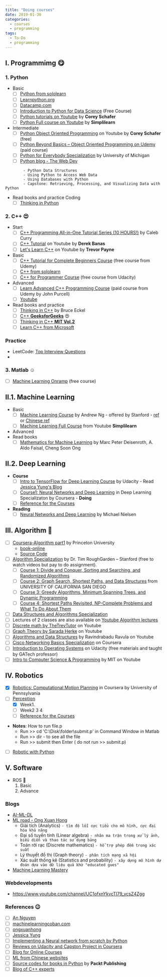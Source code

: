 ```yaml
---
title: "Doing courses"
date: 2019-01-30
categories:
  - courses
  - programming
tags:
  - To-Do
  - programming
---
```


## I. Programmimg :yum:
### 1. Python
- Basic 
  - [ ] [Python from sololearn](https://www.sololearn.com/Play/Python/#)
  - [ ] [Learnpython.org](https://www.learnpython.org/en/Welcome)
  - [ ] [Datacamp.com](https://www.datacamp.com/home)
  - [ ] [Introduction to Python for Data Science](https://campus.datacamp.com/courses/intro-to-python-for-data-science/chapter-1-python-basics?ex=11) (Free Course)
  - [ ] [Python tutorials on Youtube](https://www.youtube.com/channel/UCCezIgC97PvUuR4_gbFUs5g) by __Corey Schafer__
  - [ ] [Python Full course on Youtube](https://www.youtube.com/watch?v=rKaN8JC70Iw&list=PLEiEAq2VkUUKoW1o-A-VEmkoGKSC26i_I) by __Simplilearn__
- Intermediate
  - [ ] [Python Object Oriented Programming](https://www.youtube.com/watch?v=ZDa-Z5JzLYM&list=PL-osiE80TeTsqhIuOqKhwlXsIBIdSeYtc) on Youtube by __Corey Schafer__ (free)
  - [ ] [Python Beyond Basics – Object Oriented Programming on Udemy](https://www.udemy.com/course/python-beyond-the-basics-object-oriented-programming/) (paid course)
  - [ ] [Python for Everybody Specialization](https://www.coursera.org/specializations/python) by University of Michigan
  - [ ] [Python blog - The Web Dev](https://thewebdev.info/category/python/)
  
```   - Programming for Everybody (Getting Started with Python)
        - Python Data Structures
        - Using Python to Access Web Data
        - Using Databases with Python
        - Capstone: Retrieving, Processing, and Visualizing Data with Python
```
- Read books and practice Coding
  - [ ] [Thinking in Python]()
  
### 2. C++ :heart_eyes:
- Start
  - [ ] [C++ Programming All-in-One Tutorial Series (10 HOURS!)](https://www.youtube.com/watch?v=_bYFu9mBnr4) by Caleb Curry
  - [ ] [C++ Tutorial](https://www.youtube.com/watch?v=DamuE8TM3xo&list=PLGLfVvz_LVvQ9S8YSV0iDsuEU8v11yP9M)  on Youtube by __Derek Banas__ 
  - [ ] [Let's Learn C++](https://www.youtube.com/watch?v=_r5i5ZtUpUM&list=PL82YdDfxhWsCyZLsg_kXhH8sy5ixQNras&index=1) on Youtube by __Trevor Payne__
- Basic
  - [ ] [C++ Tutorial for Complete Beginners Course](https://www.udemy.com/course/free-learn-c-tutorial-beginners/) (free course from Udemy)
  - [ ] [C++ from sololearn](https://www.sololearn.com/Play/CPlusPlus)
  - [ ] [C++ for Programmer Course](https://www.udacity.com/course/c-for-programmers--ud210) (free course from Udacity)
- Advanced
  - [ ] [Learn Advanced C++ Programming Course](https://www.udemy.com/course/learn-advanced-c-programming/) (paid course from Udemy by John Purcell)
  - [ ] [Youtube](https://www.youtube.com/watch?v=WaY7BnLQiTg&list=PLw_k9CF7hBpJKHeOFXOHOyy_KuR06aLqt)
- Read books and practice
  - [ ] [Thinking in C++]() by Bruce Eckel
  - [ ] [C++ __GeeksforGeeks__](https://www.geeksforgeeks.org/c-plus-plus/) :heart_eyes:
  - [ ] [Thinking in C++ __MIT Vol.2__](http://web.mit.edu/merolish/ticpp/TicV2.html#_Toc53985602)
  - [ ] [Learn C++ from Microsoft](https://docs.microsoft.com/en-us/cpp/cpp/welcome-back-to-cpp-modern-cpp?view=vs-2019)
  
### __Practice__
- LeetCode: [Top Interview Questions](https://leetcode.com/explore/interview/card/top-interview-questions-easy/)
- 
### 3. Matlab :relaxed:
- [ ] [Machine Learning Onramp](https://matlabacademy.mathworks.com/R2019b/portal.html?course=machinelearning#chapter=2&lesson=4&section=1) (free course)

## II.1. Machine Learning
- Basic
  - [ ] [Machine Learning Course](https://www.coursera.org/learn/machine-learning) by Andrew Ng - offered by Stanford - [ref](https://github.com/gopaczewski/coursera-ml) or [Chinese ref](https://blog.csdn.net/a1015553840/article/list/2)
  - [ ] [Machine Learning Full Course](https://www.youtube.com/watch?v=9f-GarcDY58&list=PLEiEAq2VkUULB6YBZRsLFOUiiANy5-EvW) from Youtube __Simplilearn__
- Advanced
- Read books
  - [ ] [Mathematics for Machine Learning]() by Marc Peter Deisenroth, A. Aldo Faisal, Cheng Soon Ong
  
## II.2. Deep Learning
- __Course__
  - [ ] [Intro to TensorFlow for Deep Learning Course](https://classroom.udacity.com/courses/ud187) by Udacity - Read [Jessica Yung's Blog](http://www.jessicayung.com/how-ive-been-learning-to-code/)
  - [ ] [Course1: Neural Networks and Deep Learning](https://www.coursera.org/) in Deep Learning Specializaton by Coursera - **Doing**
  - [ ] [Reference for the Courses](https://aden-q.github.io/categories/Note/page/2/)  
- __Reading__  
  - [ ] [Neural Networks and Deep Learning](http://neuralnetworksanddeeplearning.com/index.html) by Michael Nielsen 
  
## III. Algorithm 	:money_mouth_face:
- [ ] [Coursera-Algorithm part1](https://www.coursera.org/learn/algorithms-part1/) by Princeton University
  - [book-online](https://algs4.cs.princeton.edu/home/)
  - [Source Code](https://github.com/kevin-wayne/algs4)
- [ ] [Algorithm Specialization](https://www.coursera.org/specializations/algorithms) by Dr. Tim RoughGarden – Stanford (free to watch videos but pay to do assignment). 
  - [ ] [Course 1: Divide and Conquer, Sorting and Searching, and Randomized Algorithms]()
  - [ ] [Course 2: Graph Search, Shortest Paths, and Data Structures]() from UNIVERSITY OF CALIFORNIA SAN DIEGO
  - [ ] [Course 3: Greedy Algorithms, Minimum Spanning Trees, and Dynamic Programming]()
  - [ ] [Course 4: Shortest Paths Revisited, NP-Complete Problems and What To Do About Them]()
- [ ] [Data Structures and Algorithms Specialization](https://www.coursera.org/specializations/data-structures-algorithms)
- [ ] Lectures of 2 classes are also available on [Youtube Algorithm lectures](https://www.youtube.com/watch?v=yRM3sc57q0c&list=PLXFMmlk03Dt7Q0xr1PIAriY5623cKiH7V) 
- [ ] [Discrete math by TheTrevTutor](https://www.youtube.com/watch?v=tyDKR4FG3Yw&list=PLDDGPdw7e6Ag1EIznZ-m-qXu4XX3A0cIz) on Youtube
- [ ] [Graph Theory by Sarada Herke](https://www.youtube.com/watch?v=eIb1cz06UwI&list=PLGxuz-nmYlQOiIOriTXMEoGoybUC3Jmrn) on Youtube
- [ ] [Algorithms and Data Structures](https://www.youtube.com/playlist?list=PLEbnTDJUr_IeHYw_sfBOJ6gk5pie0yP-0) by Ravindrabadu Ravula on Youtube
- [ ] [Cisco Networking Basics Specialization](https://www.coursera.org/specializations/networking-basics) on Coursera 
- [ ] [Introduction to Operating Systems](https://classroom.udacity.com/courses/ud923) on Udacity (free materials and taught by GATech professor)
- [ ] [Intro to Computer Science & Programming](https://www.youtube.com/watch?v=k6U-i4gXkLM&list=PL4C4720A6F225E074) by MIT on Youtube

## IV. Robotics
- [x] [Robotics: Computational Motion Planning](https://www.coursera.org/learn/robotics-motion-planning/home/welcome) in Coursera by University of Pennsylvania
- [ ] [Perception](https://www.coursera.org/learn/robotics-perception/home/welcome)
  - [x] Week1.
  - [ ] Week2 3 4
  - [ ] [Reference for the Courses](https://aden-q.github.io/categories/Note/page/2/)  
- __Notes__: How to run file.p
  - Run >> cd 'C:\Disk\folder\submit.p' in Command Window in Matlab
  - Run >> dir - to see all the file
  - Run >> submit then Enter ( do not run >> submit.p)
- [ ] [Robotic with Python](https://www.robotigniteacademy.com/)

## V. Software 
- ROS :hugs:
  1. Basic
  2. Advance
    
### Blogs
- [AI-ML-DL](https://ongxuanhong.wordpress.com/2017/09/04/ai-machine-learning-deep-learning-phan-biet-nhu-the-nao-cho-dung/#more-13839)
- [ML road - Ong Xuan Hong](https://ongxuanhong.wordpress.com/2017/05/18/con-duong-hoc-tap-machine-learning-cua-toi/)
  - Giải tích (Analytics) `- tìm độ lỗi cực tiểu cho mô hình, cực đại hóa khả năng`
  - Đại số tuyến tính (Linear algebra) `- nhân ma trận trong xử lý ảnh, biểu diễn và thao tác sử dụng bảng`
  - Toán rời rạc (Discrete mathematics) `- hỗ trợ phép đếm trong xác suất`
  - Lý thuyết đồ thị (Graph theory) `- phân tích mạng xã hội`
  - Xác suất thống kê (Statistics and probability) `- xây dựng mô hình dự đoán dựa vào dữ liệu quá khứ "educated gues"`
- [Machine Learning Mastery](https://machinelearningmastery.com/a-tour-of-machine-learning-algorithms/)

### Webdevelopments
- https://www.youtube.com/channel/UC1ofxnYkvcTI79_ycsZ4Zgg

### References :wink:
- [ ] [An Nguyen](https://scratchrobotics.com/courses/) 
- [ ] [machinelearningcoban.com](https://machinelearningcoban.com/2018/09/11/forum/)
- [ ] [ongxuanhong](https://ongxuanhong.wordpress.com/)
- [ ] [Jessica Yung](http://www.jessicayung.com/portfolio-item/self-driving-car-engineer-nanodegree/)
- [ ] [Implementing a Neural network from scratch by Python](http://www.wildml.com/2015/09/implementing-a-neural-network-from-scratch/)
- [ ] [Reviews on Udacity and Capston Project in Coursera](https://jwdinius.github.io/projects/)  
- [ ] [Blog for Online Courses](https://aden-q.github.io/categories/Note/page/2/)  
- [ ] [ML from Chinese websites](https://blog.csdn.net/a1015553840/article/list/2)
- [ ] [Source codes for books in Python](https://github.com/PacktPublishing) by __Packt Publishing__
- [ ] [Blog of C++ experts](http://cppnow.org/)
